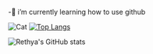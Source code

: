 -🌱 i’m currently learning how to use github

![Cat](https://media.tenor.com/images/9bef9ce7a31fabb4aa8b4f6aa26c96e7/tenor.gif)
[![Top Langs](https://github-readme-stats.vercel.app/api/top-langs/?username=rethya&theme=dracula)](https://github.com/anuraghazra/github-readme-stats)

![Rethya's GitHub stats](https://github-readme-stats.vercel.app/api?username=rethya&show_icons=true&theme=dracula)

<!---
rethya/rethya is a ✨ special ✨ repository because its `README.md` (this file) appears on your GitHub profile.
You can click the Preview link to take a look at your changes.
--->
